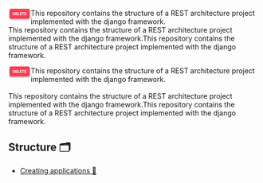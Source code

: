 
<img width="45" height="25" align="left" width="200px" src=".imgs/DELETE.png">This repository contains the structure of a REST architecture project implemented with the django framework.
<br/>
This repository contains the structure of a REST architecture project implemented with the django framework.This repository contains the structure of a REST architecture project implemented with the django framework.


<img width="45" height="25" align="left" width="200px" src=".imgs/DELETE.png">This repository contains the structure of a REST architecture project implemented with the django framework.
<br/>
<br/>
This repository contains the structure of a REST architecture project implemented with the django framework.This repository contains the structure of a REST architecture project implemented with the django framework.





## Structure 🗂

* [Creating applications 📱](https://github.com/PonchoCeniceros/PyAPI/blob/master/API/applications)
